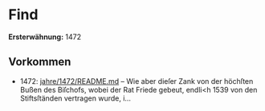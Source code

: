 # Find

**Ersterwähnung:** 1472

## Vorkommen
- 1472: [jahre/1472/README.md](../jahre/1472/README.md) – Wie aber
dieſer Zank von der höchſten Bußen des Biſchofs, wobei der
Rat Friede gebeut, endli<h 1539 von den Stiftsſtänden
vertragen wurde, i...
